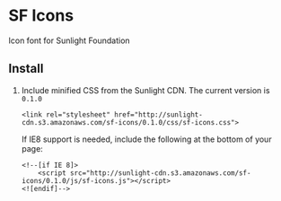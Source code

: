 # SF Icons

Icon font for Sunlight Foundation


## Install

1. Include minified CSS from the Sunlight CDN. The current version is `0.1.0`

    ```
    <link rel="stylesheet" href="http://sunlight-cdn.s3.amazonaws.com/sf-icons/0.1.0/css/sf-icons.css">
    ```
    If IE8 support is needed, include the following at the bottom of your page:
    
    ```
	<!--[if IE 8]>
		<script src="http://sunlight-cdn.s3.amazonaws.com/sf-icons/0.1.0/js/sf-icons.js"></script>
	<![endif]-->
    ```

